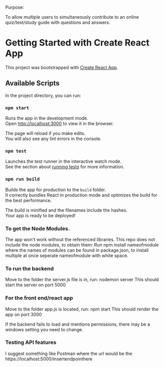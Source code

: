 Purpose: 

To allow multiple users to simultaneously contribute to an online quiz/test/study guide with questions and answers.

# Getting Started with Create React App

This project was bootstrapped with [Create React App](https://github.com/facebook/create-react-app).

## Available Scripts

In the project directory, you can run:

### `npm start`

Runs the app in the development mode.\
Open [http://localhost:3000](http://localhost:3000) to view it in the browser.

The page will reload if you make edits.\
You will also see any lint errors in the console.

### `npm test`

Launches the test runner in the interactive watch mode.\
See the section about [running tests](https://facebook.github.io/create-react-app/docs/running-tests) for more information.

### `npm run build`

Builds the app for production to the `build` folder.\
It correctly bundles React in production mode and optimizes the build for the best performance.

The build is minified and the filenames include the hashes.\
Your app is ready to be deployed!

### To get the Node Modules.
The app won't work without the referenced libraries. This repo does not include the node modules, to obtain them: 
  Run npm install nameofmodule
  where the names of modules can be found in package.json, to install multiple at once seperate nameofmodule with white space.

### To run the backend

Move to the folder the server.js file is in, run: nodemon server
This should start the server on port 5000

### For the front end/react app
Move to the folder app.js is located, run: npm start
This should render the app on port 3000

If the backend fails to load and mentions permissions, there may be a windows setting you need to change.

### Testing API features

I suggest something like Postman where the url would be the https://localhost:5000/insertendpointhere



